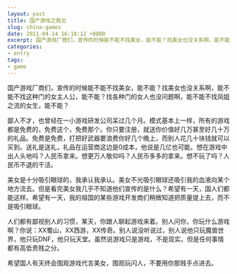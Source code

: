 ```yaml
---
layout: post
title: 国产游戏之我见
slug: china-games
date: 2011-04-14 16:18:12 +0800
excerpt: 国产游戏厂商们，宣传的时候能不能不找美女，能不能？找美女也没关系啊，能不能不找这种门的女主人公，能不能？找各种门的女人也没问题啊，能不能不找凤姐之流的女生，能不能？
categories:
- entry
tags:
- game
---
```


国产游戏厂商们，宣传的时候能不能不找美女，能不能？找美女也没关系啊，能不能不找这种门的女主人公，能不能？找各种门的女人也没问题啊，能不能不找凤姐之流的女生，能不能？

鄙人不才，也曾经在一小游戏研发公司呆过几个月。模式基本上一样，所有的游戏都是免费的，免费这个，免费那个。你只要注册，就送你价值好几万甚至好几十万的礼品。免费是免费，打把好武器要浪费你好几个晚上，而别人花几十块钱就可以买到。送礼是送礼，礼品在运营商这边是0成本，他说是几亿也可能。想在游戏中出人头地吗？人民币拿来。想更万人敬仰吗？人民币多多的拿来。想不玩了吗？人民币不退的干活。


美女是十分吸引眼球的，我承认我承认。美女不光吸引眼球还吸引我的血液向某个地方流去。但是看完美女我几乎不知道他们宣传的是什么？希望有一天，国人们都能这样。希望有一天，我的祖国的某些游戏开发商们稍微知道把质量提上去，而不是吸引眼球。

人们都有鄙视别人的习惯，某天，你跟人聊起游戏来着。别人问你，你玩什么游戏啊？你说：XX蜀山，XX西游，XX传奇。别人说没听说过，别人说他只玩魔兽世界，他只玩DNF，他只玩天堂。虽然说游戏只是游戏，不是现实。但是任何事情都有高低贵贱之分。

希望国人有天终会围观游戏代言美女，围观玩闪人，不要用你那贱手点进去。
